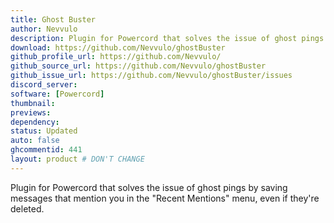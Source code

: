 ```yaml
---
title: Ghost Buster
author: Nevvulo
description: Plugin for Powercord that solves the issue of ghost pings by saving messages that mention you in the "Recent Mentions" menu, even if they're deleted.
download: https://github.com/Nevvulo/ghostBuster
github_profile_url: https://github.com/Nevvulo/
github_source_url: https://github.com/Nevvulo/ghostBuster
github_issue_url: https://github.com/Nevvulo/ghostBuster/issues
discord_server:
software: [Powercord]
thumbnail:
previews:
dependency:
status: Updated
auto: false
ghcommentid: 441
layout: product # DON'T CHANGE
---
```

Plugin for Powercord that solves the issue of ghost pings by saving messages that mention you in the "Recent Mentions" menu, even if they're deleted.